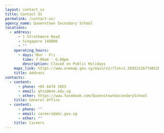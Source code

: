 ```yaml
---
layout: contact_us
title: Contact Us
permalink: /contact-us/
agency_name: Queenstown Secondary School
locations:
  - address:
      - 1 Strathmore Road
      - Singapore 148800
      - ""
    operating_hours:
      - days: Mon - Fri
        time: 7.00am - 6.00pm
        description: Closed on Public Holidays
    maps_link: https://www.onemap.gov.sg/main/v2/?lat=1.29352126774652&lng=103.813190980055
    title: Address
contacts:
  - content:
      - phone: +65 6474 1055
      - email: qtss@moe.edu.sg
      - other: https://www.facebook.com/QueenstownSecondarySchool
    title: General Office
  - content:
      - phone: ""
      - email: careers@abc.gov.sg
      - other: ""
    title: Careers
---
```

